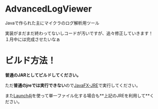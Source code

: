 # AdvancedLogViewer
Javaで作られた主にマイクラのログ解析用ツール

実装がまだまだ終わってないしコードが汚いですが、追々修正していきます！
１月中には完成させたいなぁ

# ビルド方法！

**普通のJARとしてビルドしてください。**

ただ**普通のjreでは実行できない**ので[JavaFX-JRE]('https://github.com/shiro8613/JavaFX-JRE')で実行してください。

また[Launch4j]('https://launch4j.sourceforge.net/')を使って単一ファイル化する場合も**上記のJREを利用して**ください。
